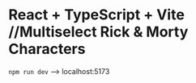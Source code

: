 # React + TypeScript + Vite  //Multiselect Rick & Morty Characters
`npm run dev` --> localhost:5173
